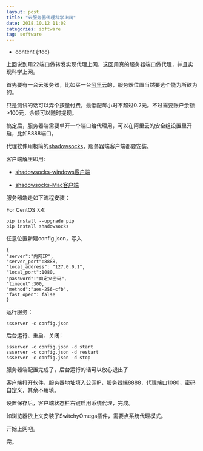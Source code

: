 ```yaml
---
layout: post
title: "云服务器代理科学上网"
date: 2018.10.12 11:02
categories: software
tag: software
---
```

* content
{:toc}

上回说到用22端口做转发实现代理上网，这回用真的服务器端口做代理，并且实现科学上网。

首先要有一台云服务器，比如买一台[阿里云](https://www.aliyun.com/)的，服务器位置当然要选个能为所欲为的。

只是测试的话可以弄个按量付费，最低配每小时不超过0.2元。不过需要账户余额>100元，余额可以随时提现。

搞定后，服务器端需要单开一个端口给代理用，可以在阿里云的安全组设置里开启，比如8888端口。

代理软件用极简的[shadowsocks](https://shadowsocks.org/en/index.html)，服务器端客户端都要安装。

客户端解压即用:

+ [shadowsocks-windows客户端](https://github.com/shadowsocks/shadowsocks-windows/releases)

+ [shadowsocks-Mac客户端](https://github.com/shadowsocks/ShadowsocksX-NG/releases)

服务器端走如下流程安装：

For CentOS 7.4:

	pip install --upgrade pip
	pip install shadowsocks

任意位置新建config.json，写入

	{
    "server":"内网IP",
    "server_port":8888,
    "local_address": "127.0.0.1",
    "local_port":1080,
    "password":"自定义密码",
    "timeout":300,
    "method":"aes-256-cfb",
    "fast_open": false
	}

运行服务：

	ssserver -c config.json

后台运行、重启、关闭：
	
	ssserver -c config.json -d start
	ssserver -c config.json -d restart
	ssserver -c config.json -d stop

服务器端配置完成了，后台运行的话可以放心退出了

客户端打开软件，服务器地址填入公网IP，服务器端8888，代理端口1080，密码自定义，其余不用填。

设置保存后，客户端状态栏右键启用系统代理，完成。

如浏览器依上文安装了SwitchyOmega插件，需要点系统代理模式。

开始上网吧。

完。